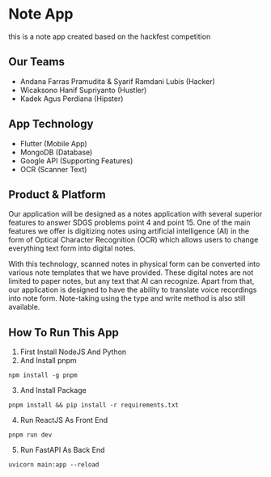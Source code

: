 # Note App
this is a note app created based on the hackfest competition

## Our Teams
- Andana Farras Pramudita & Syarif Ramdani Lubis (Hacker)
- Wicaksono Hanif Supriyanto (Hustler)
- Kadek Agus Perdiana (Hipster)

## App Technology
- Flutter (Mobile App)
- MongoDB (Database)
- Google API (Supporting Features)
- OCR (Scanner Text)

## Product & Platform
Our application will be designed as a notes application with
several superior features to answer SDGS problems point 4
and point 15. One of the main features we offer is digitizing
notes using artificial intelligence (AI) in the form of Optical
Character Recognition (OCR) which allows users to change
everything text form into digital notes.

With this technology, scanned notes in physical form can be
converted into various note templates that we have provided.
These digital notes are not limited to paper notes, but any text
that AI can recognize. Apart from that, our application is
designed to have the ability to translate voice recordings into
note form. Note-taking using the type and write method is
also still available.

## How To Run This App
1. First Install NodeJS And Python
2. And Install pnpm
```
npm install -g pnpm
```
3. And Install Package
```
pnpm install && pip install -r requirements.txt
```
4. Run ReactJS As Front End
```
pnpm run dev
```
5. Run FastAPI As Back End
```
uvicorn main:app --reload
```

